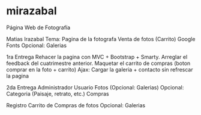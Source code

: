 mirazabal
=========

Página Web de Fotografía

Matias Irazabal
Tema: Pagina de la fotografa
Venta de fotos (Carrito)
Google Fonts
Opcional: Galerias

1ra Entrega
Rehacer la pagina con MVC + Bootstrap + Smarty.
Arreglar el feedback del cuatrimestre anterior.
Maquetar el carrito de compras (boton comprar en la foto + carrito)
Ajax: Cargar la galeria + contacto sin refrescar la pagina

2da Entrega
Administrador
Usuario
Fotos (Opcional: Galerias)
Opcional: Categoria (Paisaje, retrato, etc.)
Compras

Registro
Carrito de Compras de fotos
Opcional: Galerias

